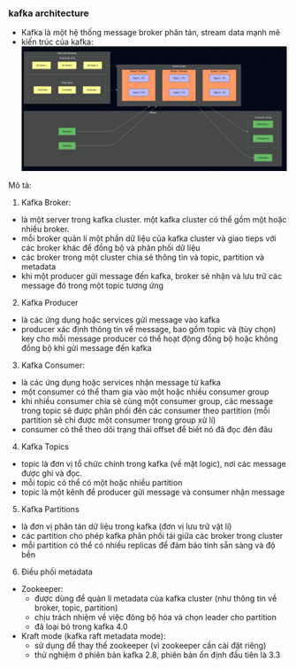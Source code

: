 ### kafka architecture
- Kafka là một hệ thống message broker phân tán, stream data mạnh mẽ
- kiến trúc của kafka:
![kafka architecture](assets/kafka-architecture.png)

Mô tả:
1. Kafka Broker:
  - là một server trong kafka cluster. một kafka cluster có thể gồm một hoặc nhiều broker.
  - mỗi broker quản lí một phần dữ liệu của kafka cluster và giao tieps với các broker khác để đồng bộ và phân phối dữ liệu
  - các broker trong một cluster chia sẻ thông tin và topic, partition và metadata
  - khi một producer gửi message đến kafka, broker sẽ nhận và lưu trữ các message đó trong một topic tương ứng

2. Kafka Producer
  - là các ứng dụng hoặc services gửi message vào kafka
  - producer xác định thông tin về message, bao gồm topic và (tùy chọn) key cho mỗi message
  producer có thể hoạt động đồng bộ hoặc không đồng bộ khi gửi message đến kafka

3. Kafka Consumer:
  - là các ứng dụng hoặc services nhận message từ kafka
  - một consumer có thể tham gia vào một hoặc nhiều consumer group
  - khi nhiều consumer chia sẻ cùng một consumer group, các message trong topic sẽ được phân phối đến các consumer theo partition (mỗi partition sẽ chỉ được một consumer trong group xử lí)
  - consumer có thể theo dõi trạng thái offset để biết nó đã đọc đén đâu

4. Kafka Topics
  - topic là đơn vị tổ chức chính trong kafka (về mặt logic), nơi các message được ghi và đọc.
  - mỗi topic có thể có một hoặc nhiều partition
  - topic là một kênh để producer gửi message và consumer nhận message

5. Kafka Partitions
  - là đơn vị phân tán dữ liệu trong kafka (đơn vị lưu trữ vật lí)
  - các partition cho phép kafka phân phối tải giữa các broker trong cluster
  - mỗi partition có thể có nhiều replicas để đảm bảo tính sẵn sàng và độ bền

6. Điều phối metadata
  * Zookeeper:
    - được dùng để quản lí metadata của kafka cluster (như thông tin về broker, topic, partition)
    - chịu trách nhiệm về việc đông bộ hóa và chọn leader cho partition
    - đã loại bỏ trong kafka 4.0
  * Kraft mode (kafka raft metadata mode):
    - sử dụng để thay thế zookeeper (vì zookeeper cần cài đặt riêng)
    - thử nghiệm ở phiên bản kafka 2.8, phiên bản ổn định đầu tiên là 3.3
